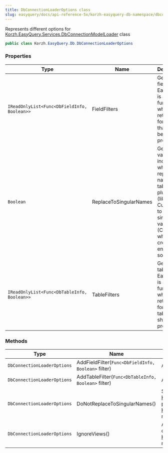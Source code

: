 ```yaml
---
title: DbConnectionLoaderOptions class
slug: easyquery/docs/api-reference-5x/korzh-easyquery-db-namespace/dbconnectionloaderoptions-class
---
```



Represents different options for [Korzh.EasyQuery.Services.DbConnectionModelLoader](/api-reference-5x/korzh-easyquery-services-namespace/dbconnectionmodelloader-class) class
```csharp
public class Korzh.EasyQuery.Db.DbConnectionLoaderOptions

```

### Properties

| Type | Name | Description | 
| --- | --- | --- | 
| `IReadOnlyList<Func<DbFieldInfo, Boolean>>` | FieldFilters | Gets the field filters. Each filter is a function which returns <c>true</c> for the field that should be processed. | 
| `Boolean` | ReplaceToSingularNames | Gets a value indicating whether replace the name of the table in plural form (like Customers)  to it singular variant (Customer) when we create an entity by some table. | 
| `IReadOnlyList<Func<DbTableInfo, Boolean>>` | TableFilters | Gets the table filters. Each filter is a function which returns <c>true</c> for the tables that should be processed. | 


### Methods

| Type | Name | Description | 
| --- | --- | --- | 
| `DbConnectionLoaderOptions` | AddFieldFilter(`Func<DbFieldInfo, Boolean>` filter) | Adds the field filter. | 
| `DbConnectionLoaderOptions` | AddTableFilter(`Func<DbTableInfo, Boolean>` filter) | Adds the table filter. | 
| `DbConnectionLoaderOptions` | DoNotReplaceToSingularNames() | Sets the value [Korzh.EasyQuery.Db.DbConnectionLoaderOptions.ReplaceToSingularNames](/api-reference-5x/korzh-easyquery-db-namespace/dbconnectionloaderoptions-class) property to false.  This function returns the same instance of [Korzh.EasyQuery.Db.DbConnectionLoaderOptions](/api-reference-5x/korzh-easyquery-db-namespace/dbconnectionloaderoptions-class) so it can be used in the method chaining calls. | 
| `DbConnectionLoaderOptions` | IgnoreViews() | Add the filter which makes model loader to ignore the views and process only the tables.  This function returns the same instance of [Korzh.EasyQuery.Db.DbConnectionLoaderOptions](/api-reference-5x/korzh-easyquery-db-namespace/dbconnectionloaderoptions-class) so it can be used in the method chaining calls. |
